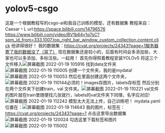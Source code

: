 # yolov5-csgo
这是一个根据教程写的csgo-ai和我自己训练的模型，还有数据集
教程来自：Caesar丶L url:https://space.bilibili.com/14796576
https://www.bilibili.com/video/BV1b64y1q7sC?spm_id_from=333.1007.top_right_bar_window_custom_collection.content.click
他讲得很好！
我的数据集：https://cvat.org/projects/24343?page=1服务器寄了我的数据没了（哭了）
现在数据集还是较小的，后面有时间会多添加些，大家也可以多添加、多标注些。一起用！
首先你得照着教程安装YOLOv5
将这三个文件移入![屏幕截图 2022-01-19 105916](https://user-images.githubusercontent.com/65958464/150060067-ed1d47e8-85d3-4cd7-acec-275563e7f761.jpg)
找到data文件夹![屏幕截图 2022-01-19 110005](https://user-images.githubusercontent.com/65958464/150060153-0e2be836-36bb-48c0-a178-6befce956cf6.jpg)
创建一个文件夹，我的是mydata!![屏幕截图 2022-01-19 110053](https://user-images.githubusercontent.com/65958464/150060186-1ffa712d-417c-4602-b585-3a6c3acd2865.jpg)
然后在里面创建这两个文件夹，![屏幕截图 2022-01-19 110144](https://user-images.githubusercontent.com/65958464/150060233-7cda4e5c-41d1-40cc-83f1-78e1a47ba704.jpg)必须的！images存图片，labels存标签
然后分别在两个文件夹下创建train，val 文件夹。![屏幕截图 2022-01-19 110221](https://user-images.githubusercontent.com/65958464/150060271-a9635f5d-371b-41c5-9310-b34763ef063e.jpg)
val文件的图片就在train里随便找几张就行，labels的val文件夹下同理，名字应对应!![屏幕截图 2022-01-19 112242](https://user-images.githubusercontent.com/65958464/150060319-5b5c27a0-20cd-4d37-ac5a-017601dd3774.jpg)
模型太大无法上传，自己训练吧！
mydata.yaml位置在：![屏幕截图 2022-01-19 114643](https://user-images.githubusercontent.com/65958464/150060408-64e2b5b0-67db-4ece-8581-de7bcbd8342f.jpg)
我的图片，标签在：https://cvat.org/projects/24343?page=1
点击这里导出数据集![屏幕截图 2022-01-19 120024](https://user-images.githubusercontent.com/65958464/150061630-611043bc-6c7c-4097-953c-37380ab6d9d9.jpg)
勾选这里下载标签和图片![屏幕截图 2022-01-19 115002](https://user-images.githubusercontent.com/65958464/150061634-777e8557-13f4-4e65-a5d0-723d77f20316.jpg)


